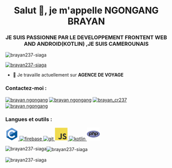 <h1 align="center">Salut 👋, je m'appelle NGONGANG BRAYAN</h1>
<h3 align="center">JE SUIS PASSIONNE PAR LE DEVELOPPEMENT FRONTENT WEB AND ANDROID(KOTLIN) ,JE SUIS CAMEROUNAIS</h3>

<p align="gauche"> <img src="https://komarev.com/ghpvc/?username=brayan237-siaga&label=Profile%20views&color=0e75b6&style=flat" alt="brayan237-siaga" /> </p>

<p align="left"> <a href="https://github.com/ryo-ma/github-profile-trophy"><img src="https://github-profile-trophy.vercel.app/?username=brayan237-siaga" alt="brayan237-siaga" /></a> </p>

- 🔭 Je travaille actuellement sur **AGENCE DE VOYAGE**

<h3 align="left">Contactez-moi :</h3>
<p align="left">
<a href="https: //linkedin.com/in/brayan ngongang" target="blank"><img align="center" src="https://raw.githubusercontent.com/rahuldkjain/github-profile-readme-generator/master/src /images/icons/Social/linked-in-alt.svg" alt="brayan ngongang" height="30" width="40" /></a>
<a href="https://fb.com/ brayan ngongang" target="blank"><img align="center" src="https://raw.githubusercontent.com/rahuldkjain/github-profile-readme-generator/master/src/images/icons/Social/facebook.svg" alt="brayan ngongang" height="30" width= "40" /></a>
<a href="https://instagram.com/brayan_cr237" target="blank"><img align="center" src="https://raw.githubusercontent.com/ rahuldkjain/github-profile-readme-generator/master/src/images/icons/Social/instagram.svg" alt="brayan_cr237" height="30" width="40" /></a>
<a href=" https://www.youtube.com/c/brayan ngongang" target="blank"><img align="center" src="https://raw.githubusercontent.com/rahuldkjain/github-profile-readme-generator/master/src/images/icons/Social/youtube.svg" alt="brayan ngongang" height="30" width= "40" /></a>
</p>

<h3 align="left">Langues et outils :</h3>
<p align="left"> <a href="https://www.cprogramming.com/" target="_blank" rel="noreferrer"> <img src="https://raw.githubusercontent.com/devicons/devicon/master/icons/c/c-original.svg" alt="c" width="40" height="40"/> </a> <a href="https://firebase.google.com/" target="_blank" rel="noreferrer"> <img src="https://www.vectorlogo.zone/logos/firebase/firebase-icon.svg" alt="firebase" width="40" height="40"/> </a> <a href="https://git-scm.com/" target="_blank" rel="noreferrer"> <img src="https://www.vectorlogo.zone/logos/git-scm/git-scm-icon.svg" alt="git" width="40" height="40"/> </a> <a href="https://developer.mozilla.org/fr-FR/docs/Web/JavaScript" target="_blank" rel="noreferrer"> <img src="https://raw.githubusercontent.com/devicons/devicon/master/icons/javascript/javascript-original.svg" alt="javascript" width="40" height="40"/> </a> <a href="https://kotlinlang.org" target="_blank" rel="noreferrer"> <img src="https://www.vectorlogo.zone/logos/kotlinlang/kotlinlang-icon.svg" alt="kotlin" width="40" height="40"/> </a> <a href="https://www.php.net" target="_blank" rel="noreferrer"> <img src="https://raw.githubusercontent.com/devicons/devicon/master/icons/php/php-original.svg" alt="php" width="40" height="40"/> </a> </p>

<p><img align="left" src="https://github-readme-stats.vercel.app/api/top-langs?username=brayan237-siaga&show_icons=true&locale=en&layout=compact" alt="brayan237-siaga" /></p>

<p> <img align="center" src="https://github-readme-stats.vercel.app/api?username=brayan237-siaga&show_icons=true&locale=en" alt="brayan237-siaga" /></p>

<p><img align="center" src="https://github-readme-streak-stats.herokuapp.com/?user=brayan237-siaga&" alt="brayan237-siaga" /></p>
